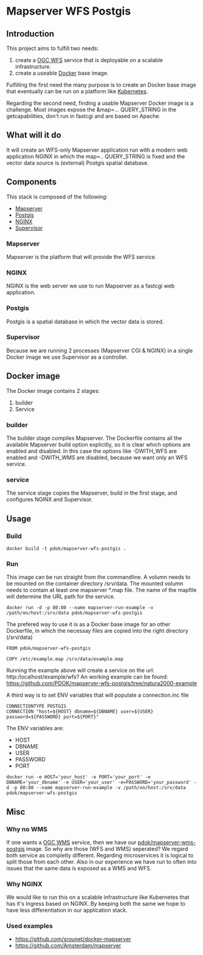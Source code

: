 # Mapserver WFS Postgis

## Introduction
This project aims to fulfill two needs:
1. create a [OGC WFS](http://www.opengeospatial.org/standards/wfs) service that is deployable on a scalable infrastructure.
2. create a useable [Docker](https://www.docker.com) base image.

Fulfilling the first need the many purpose is to create an Docker base image that eventually can be run on a platform like [Kubernetes](https://kubernetes.io/).

Regarding the second need, finding a usable Mapserver Docker image is a challenge. Most images expose the &map=... QUERY_STRING in the getcapabilities, don't run in fastcgi and are based on Apache.

## What will it do
It will create an WFS-only Mapserver application run with a modern web application NGINX in which the map=.. QUERY_STRING is fixed and the vector data source is (external) Postgis spatial database.

## Components
This stack is composed of the following:
* [Mapserver](http://mapserver.org/)
* [Postgis](http://postgis.net/)
* [NGINX](https://www.nginx.com/)
* [Supervisor](http://supervisord.org/)

### Mapserver
Mapserver is the platform that will provide the WFS service.

### NGINX
NGINX is the web server we use to run Mapserver as a fastcgi web application. 

### Postgis
Postgis is a spatial database in which the vector data is stored.

### Supervisor
Because we are running 2 processes (Mapserver CGI & NGINX) in a single Docker image we use Supervisor as a controller.

## Docker image

The Docker image contains 2 stages:
1. builder
2. Service

### builder
The builder stage compiles Mapserver. The Dockerfile contains all the available Mapserver build option explicitly, so it is clear which options are enabled and disabled. In this case the options like -DWITH_WFS are enabled and -DWITH_WMS are disabled, because we want only an WFS service.

### service
The service stage copies the Mapserver, build in the first stage, and configures NGINX and Supervisor.

## Usage

### Build
```
docker build -t pdok/mapserver-wfs-postgis .
```

### Run
This image can be run straight from the commandline. A volumn needs to be mounted on the container directory /srv/data. The mounted volumn needs to contain at least one mapserver *.map file. The name of the mapfile will determine the URL path for the service.
```
docker run -d -p 80:80 --name mapserver-run-example -v /path/on/host:/srv/data pdok/mapserver-wfs-postgis
```

The prefered way to use it is as a Docker base image for an other Dockerfile, in which the necessay files are copied into the right directory (/srv/data)
```
FROM pdok/mapserver-wfs-postgis

COPY /etc/example.map /srv/data/example.map
```
Running the example above will create a service on the url: http:/localhost/example/wfs? An working example can be found: https://github.com/PDOK/mapserver-wfs-postgis/tree/natura2000-example

A third way is to set ENV variables that will populate a connection.inc file
```
CONNECTIONTYPE POSTGIS
CONNECTION "host=${HOST} dbname=${DBNAME} user=${USER} password=${PASSWORD} port=${PORT}"
```
The ENV variables are:
- HOST
- DBNAME
- USER
- PASSWORD
- PORT

```
docker run -e HOST='your_host' -e PORT='your_port' -e DBNAME='your_dbname' -e USER='your_user' -e=PASSWORD='your_password' -d -p 80:80 --name mapserver-run-example -v /path/on/host:/srv/data pdok/mapserver-wfs-postgis
```

## Misc
### Why no WMS
If one wants a [OGC WMS](http://www.opengeospatial.org/standards/wms) service, then we have our [pdok/mapserver-wms-postgis](https://github.com/PDOK/mapserver-wms-postgis) image.
So why are those (WFS and WMS) seperated? We regard both service as completly different. Regarding microservices it is logical to split those from each other. Also in our experience we have run to often into issues that the same data is exposed as a WMS and WFS.

### Why NGINX
We would like to run this on a scalable infrastructure like Kubernetes that has it's Ingress based on NGINX. By keeping both the same we hope to have less differentiation in our application stack.

### Used examples
* https://github.com/srounet/docker-mapserver
* https://github.com/Amsterdam/mapserver
